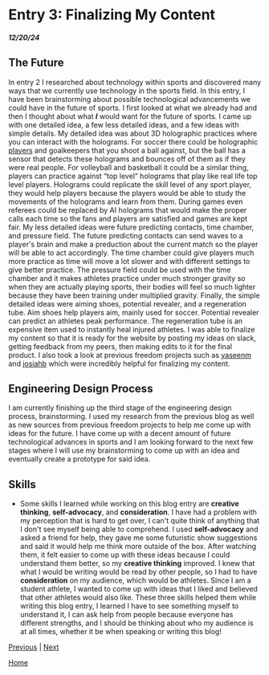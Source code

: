 # Entry 3: Finalizing My Content
##### 12/20/24

## The Future
In entry 2 I researched about technology within sports and discovered many ways that we currently use technology in the sports field. In this entry, I have been brainstorming about possible technological advancements we could have in the future of sports. I first looked at what we already had and then I thought about what **_I_** would want for the future of sports. I came up with one detailed idea, a few less detailed ideas, and a few ideas with simple details. My detailed idea was about 3D holographic practices where you can interact with the holograms. For soccer there could be holographic [players](https://as2.ftcdn.net/v2/jpg/02/72/31/49/1000_F_272314919_tuSZVX3wXLjzDhtNjPCy9wXuTpkFVpPF.jpg) and goalkeepers that you shoot a ball against, but the ball has a sensor that detects these holograms and bounces off of them as if they were real people. For volleyball and basketball it could be a similar thing, players can practice against “top level” holograms that play like real life top level players. Holograms could replicate the skill level of any sport player, they would help players because the players would be able to study the movements of the holograms and learn from them. During games even referees could be replaced by AI holograms that would make the proper calls each time so the fans and players are satisfied and games are kept fair. My less detailed ideas were future predicting contacts, time chamber, and pressure field. The future predicting contacts can send waves to a player's brain and make a preduction about the current match so the player will be able to act accordingly. The time chamber could give players much more practice as time will move a lot slower and with different settings to give better practice. The pressure field could be used with the time chamber and it makes athletes practice under much stronger gravity so when they are actually playing sports, their bodies will feel so much lighter because they have been training under multiplied gravity. Finally, the simple detailed ideas were aiming shoes, potential revealer, and a regeneration tube. Aim shoes help players aim, mainly used for soccer. Potential revealer can predict an athletes peak performance. The regeneration tube is an expensive item used to instantly heal injured athletes. I was able to finalize my content so that it is ready for the website by posting my ideas on slack, getting feedback from my peers, then making edits to it for the final product. I also took a look at previous freedom projects such as [yaseenm](https://yaseenm8161.github.io/sep10-freedom-project/#about) and [josiahb](https://josiahb7308.github.io/sep10-freedom-project/) which were incredibly helpful for finalizing my content.

## Engineering Design Process
I am currently finishing up the third stage of the engineering design process, brainstorming. I used my research from the previous blog as well as new sources from previous freedom projects to help me come up with ideas for the future. I have come up with a decent amount of future technological advances in sports and I am looking forward to the next few stages where I will use my brainstorming to come up with an idea and eventually create a prototype for said idea.

## Skills
* Some skills I learned while working on this blog entry are **creative thinking**, **self-advocacy**, and **consideration**. I have had a problem with my perception that is hard to get over, I can't quite think of anything that I don't see myself being able to comprehend. I used **self-advocacy** and asked a friend for help, they gave me some futuristic show suggestions and said it would help me think more outside of the box. After watching them, it felt easier to come up with these ideas because I could understand them better, so my **creative thinking** improved. I knew that what I would be writing would be read by other people, so I had to have **consideration** on my audience, which would be athletes. Since I am a student athlete, I wanted to come up with ideas that I liked and believed that other athletes would also like. These three skills helped them while writing this blog entry, I learned I have to see something myself to understand it, I can ask help from people because everyone has different strengths, and I should be thinking about who my audience is at all times, whether it be when speaking or writing this blog!

[Previous](entry02.md) | [Next](entry04.md)

[Home](../README.md)
